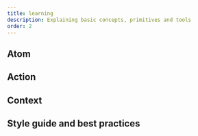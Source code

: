 ```yaml
---
title: learning
description: Explaining basic concepts, primitives and tools 
order: 2
---
```


Atom
---

Action
---

Context
---

Style guide and best practices
---
